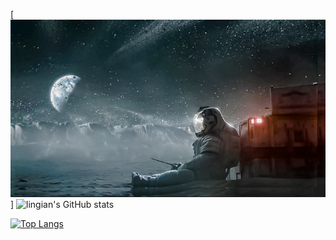 [![](https://raw.githubusercontent.com/lingtian152/bg/refs/heads/main/v2-723ed82d21b778a58da25fccd42642d4_720w.png)]
![lingian's GitHub stats](https://github-readme-stats.vercel.app/api?username=lingtian152&count_private=true)

[![Top Langs](https://github-readme-stats.vercel.app/api/top-langs/?username=lingtian152)](https://github.com/anuraghazra/github-readme-stats)
